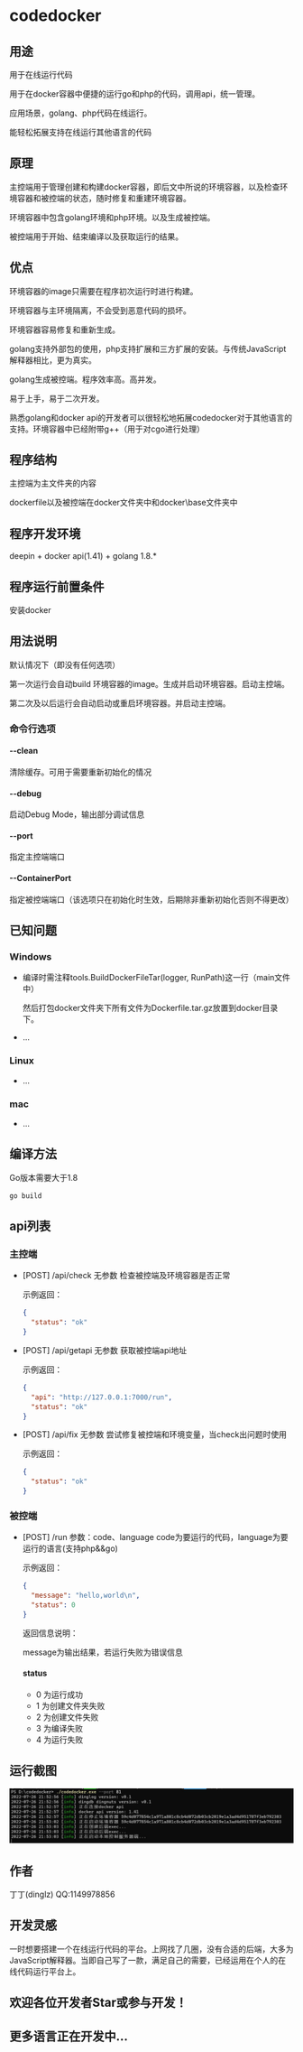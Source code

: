# codedocker

## 用途

用于在线运行代码

用于在docker容器中便捷的运行go和php的代码，调用api，统一管理。

应用场景，golang、php代码在线运行。

能轻松拓展支持在线运行其他语言的代码

## 原理

主控端用于管理创建和构建docker容器，即后文中所说的环境容器，以及检查环境容器和被控端的状态，随时修复和重建环境容器。

环境容器中包含golang环境和php环境。以及生成被控端。

被控端用于开始、结束编译以及获取运行的结果。

## 优点

环境容器的image只需要在程序初次运行时进行构建。

环境容器与主环境隔离，不会受到恶意代码的损坏。

环境容器容易修复和重新生成。

golang支持外部包的使用，php支持扩展和三方扩展的安装。与传统JavaScript解释器相比，更为真实。

golang生成被控端。程序效率高。高并发。

易于上手，易于二次开发。

熟悉golang和docker api的开发者可以很轻松地拓展codedocker对于其他语言的支持。环境容器中已经附带g++（用于对cgo进行处理）

## 程序结构

主控端为主文件夹的内容

dockerfile以及被控端在docker文件夹中和docker\base文件夹中

## 程序开发环境

deepin + docker api(1.41) + golang 1.8.*

## 程序运行前置条件

安装docker

## 用法说明

默认情况下（即没有任何选项）

第一次运行会自动build 环境容器的image。生成并启动环境容器。启动主控端。

第二次及以后运行会自动启动或重启环境容器。并启动主控端。

### 命令行选项

#### --clean

清除缓存。可用于需要重新初始化的情况

#### --debug

启动Debug Mode，输出部分调试信息

#### --port

指定主控端端口

#### --ContainerPort

指定被控端端口（该选项只在初始化时生效，后期除非重新初始化否则不得更改）

## 已知问题

### Windows

- 编译时需注释tools.BuildDockerFileTar(logger, RunPath)这一行（main文件中）

  然后打包docker文件夹下所有文件为Dockerfile.tar.gz放置到docker目录下。

- ...

### Linux

- ...

### mac

- ...

## 编译方法

Go版本需要大于1.8

```sh
go build
```

## api列表

### 主控端

- [POST] /api/check 无参数     检查被控端及环境容器是否正常

  示例返回：

  ```json
  {
  	"status": "ok"
  }
  ```

- [POST] /api/getapi   无参数   获取被控端api地址

  示例返回：

  ```json
  {
  	"api": "http://127.0.0.1:7000/run",
  	"status": "ok"
  }
  ```

- [POST] /api/fix    无参数    尝试修复被控端和环境变量，当check出问题时使用

  示例返回：

  ```json
  {
  	"status": "ok"
  }
  ```

### 被控端

- [POST] /run   参数：code、language   code为要运行的代码，language为要运行的语言(支持php&&go)

  示例返回：

  ```json
  {
  	"message": "hello,world\n",
  	"status": 0
  }
  ```

  返回信息说明：

  message为输出结果，若运行失败为错误信息

  #### status

  - 0 为运行成功
  - 1 为创建文件夹失败
  - 2 为创建文件失败
  - 3 为编译失败
  - 4 为运行失败

## 运行截图

![](pic/1.jpg)

## 作者

丁丁(dinglz)  QQ:1149978856

## 开发灵感

一时想要搭建一个在线运行代码的平台。上网找了几圈，没有合适的后端，大多为JavaScript解释器。当即自己写了一款，满足自己的需要，已经运用在个人的在线代码运行平台上。

## 欢迎各位开发者Star或参与开发！

## 更多语言正在开发中...